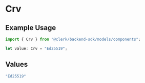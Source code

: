 # Crv

## Example Usage

```typescript
import { Crv } from "@clerk/backend-sdk/models/components";

let value: Crv = "Ed25519";
```

## Values

```typescript
"Ed25519"
```